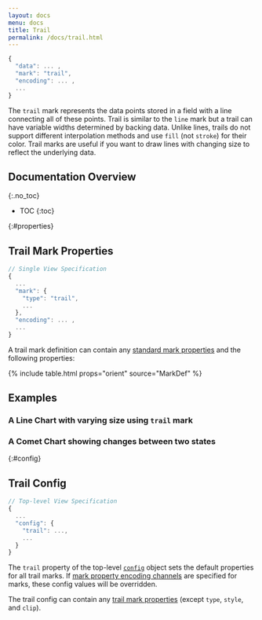 ```yaml
---
layout: docs
menu: docs
title: Trail
permalink: /docs/trail.html
---
```


```js
{
  "data": ... ,
  "mark": "trail",
  "encoding": ... ,
  ...
}
```

The `trail` mark represents the data points stored in a field with a line connecting all of these points. Trail is similar to the `line` mark but a trail can have variable widths determined by backing data. Unlike lines, trails do not support different interpolation methods and use `fill` (not `stroke`) for their color. Trail marks are useful if you want to draw lines with changing size to reflect the underlying data.

<!--prettier-ignore-start-->
## Documentation Overview
{:.no_toc}

- TOC
{:toc}

<!--prettier-ignore-end-->

{:#properties}

## Trail Mark Properties

```js
// Single View Specification
{
  ...
  "mark": {
    "type": "trail",
    ...
  },
  "encoding": ... ,
  ...
}
```

A trail mark definition can contain any [standard mark properties](mark.html#mark-def) and the following properties:

{% include table.html props="orient" source="MarkDef" %}

## Examples

### A Line Chart with varying size using `trail` mark

<span class="vl-example" data-name="trail_color"></span>

### A Comet Chart showing changes between two states

<span class="vl-example" data-name="trail_comet"></span>

{:#config}

## Trail Config

```js
// Top-level View Specification
{
  ...
  "config": {
    "trail": ...,
    ...
  }
}
```

The `trail` property of the top-level [`config`](config.html) object sets the default properties for all trail marks. If [mark property encoding channels](encoding.html#mark-prop) are specified for marks, these config values will be overridden.

The trail config can contain any [trail mark properties](#properties) (except `type`, `style`, and `clip`).
